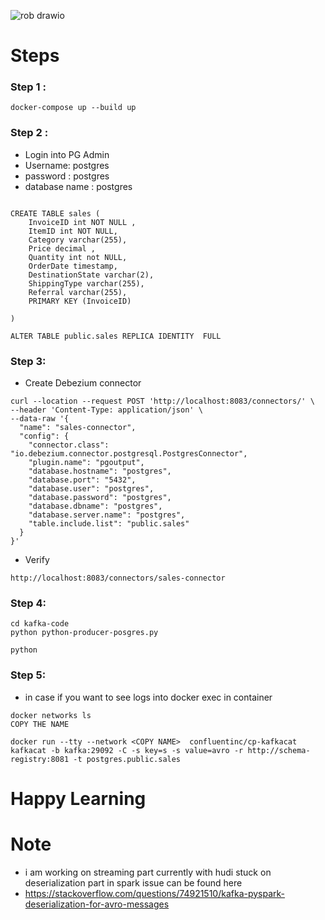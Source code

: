 ![rob drawio](https://user-images.githubusercontent.com/39345855/209569115-cba1534f-58bb-4a5d-89e3-ec5800cbeb7a.png)


# Steps 

### Step 1 :
```
docker-compose up --build up
```


### Step 2 :
* Login into PG Admin 
* Username: postgres
* password : postgres
* database name : postgres
```

CREATE TABLE sales (
	InvoiceID int NOT NULL ,
	ItemID int NOT NULL,
	Category varchar(255),
	Price decimal ,
	Quantity int not NULL,
	OrderDate timestamp,
	DestinationState varchar(2),
	ShippingType varchar(255),
	Referral varchar(255),
	PRIMARY KEY (InvoiceID)

)

ALTER TABLE public.sales REPLICA IDENTITY  FULL
```

### Step 3: 
* Create Debezium connector 
```
curl --location --request POST 'http://localhost:8083/connectors/' \
--header 'Content-Type: application/json' \
--data-raw '{
  "name": "sales-connector",
  "config": {
    "connector.class": "io.debezium.connector.postgresql.PostgresConnector",
    "plugin.name": "pgoutput",
    "database.hostname": "postgres",
    "database.port": "5432",
    "database.user": "postgres",
    "database.password": "postgres",
    "database.dbname": "postgres",
    "database.server.name": "postgres",
    "table.include.list": "public.sales"
  }
}'
```
* Verify 
```
http://localhost:8083/connectors/sales-connector
```

### Step 4:
```
cd kafka-code
python python-producer-posgres.py

python 

```
### Step 5: 
* in case if you want to see logs into docker exec in container 

```
docker networks ls 
COPY THE NAME 

docker run --tty --network <COPY NAME>  confluentinc/cp-kafkacat kafkacat -b kafka:29092 -C -s key=s -s value=avro -r http://schema-registry:8081 -t postgres.public.sales

```
# Happy Learning  

# Note
* i am working on streaming part currently with hudi stuck on deserialization part in spark issue can be found here 
* https://stackoverflow.com/questions/74921510/kafka-pyspark-deserialization-for-avro-messages

